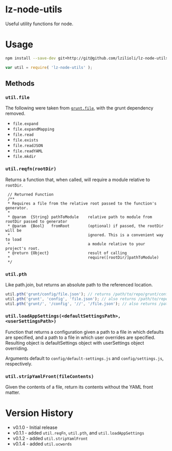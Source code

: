 lz-node-utils
=============

Useful utility functions for node.

# Usage

```bash
npm install --save-dev git+http://git@github.com/lzilioli/lz-node-utils.git
```

```javascript
var util = require( 'lz-node-utils' );
```

## Methods

### `util.file`

The following were taken from [`grunt.file`](https://github.com/gruntjs/grunt/blob/master/lib/grunt/file.js), with the grunt dependency removed.

- `file.expand`
- `file.expandMapping`
- `file.read`
- `file.exists`
- `file.readJSON`
- `file.readYAML`
- `file.mkdir`

### `util.reqfn(rootDir)`

Returns a function that, when called, will require a module relative to `rootDir`.

     // Returned Function
     /**
     * Requires a file from the relative root passed to the function's generator.
     *
     * @param  {String} pathToModule    relative path to module from rootDir passed to generator
     * @param  {Bool}   fromRoot        (optional) if passed, the rootDir will be
     *                                  ignored. This is a convenient way to load
     *                                  a module relative to your project's root.
     * @return {Object}                 result of calling
     *                                  require([rootDir/]pathToModule)
     */

### `util.pth`

Like path.join, but returns an absolute path to the referenced location.

```javascript
util.pth('grunt/config/file.json'); // returns /path/to/repo/grunt/config/file.json
util.pth('grunt', 'config', 'file.json'); // also returns /path/to/repo/grunt/config/file.json
util.pth('grunt/', '/config', '//', '/file.json'); // also returns /path/to/repo/grunt/config/file.json
```

### `util.loadAppSettings(<defaultSettingsPath>, <userSettingsPath>)`

Function that returns a configuration given a path to a file in which defaults are specified, and a path to a file in which user overrides are specified. Resulting object is defaultSettings object with userSettings object overriding.

Arguments default to `config/default-settings.js` and `config/settings.js`, respectively.

### `util.stripYamlFront(fileContents)`

Given the contents of a file, return its contents without the YAML front matter.

# Version History

- v0.1.0 - Initial release
- v0.1.1 - added `util.reqFn`, `util.pth`, and `util.loadAppSettings`
- v0.1.2 - added `util.stripYamlFront`
- v0.1.4 - added `util.ucwords`
